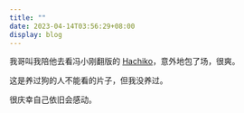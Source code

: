 ```yaml
---
title: ""
date: 2023-04-14T03:56:29+08:00
display: blog
---
```


我哥叫我陪他去看冯小刚翻版的 [Hachiko](https://en.wikipedia.org/wiki/Hachik%C5%8D)，意外地包了场，很爽。

这是养过狗的人不能看的片子，但我没养过。

很庆幸自己依旧会感动。
